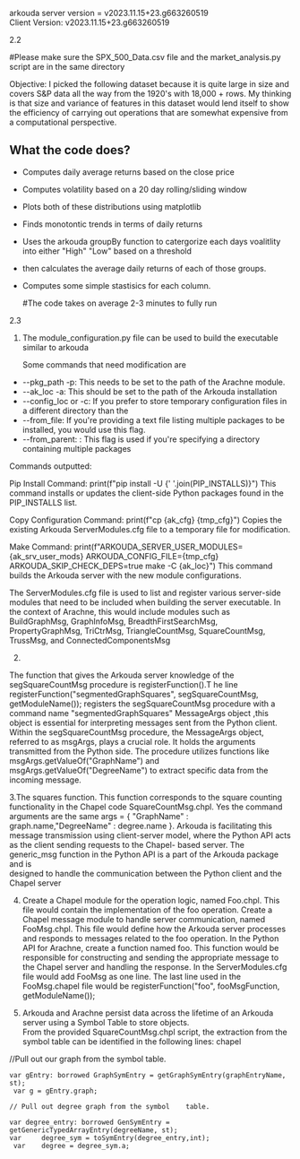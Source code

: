 
arkouda server version = v2023.11.15+23.g663260519  
Client Version: v2023.11.15+23.g663260519

2.2

#Please make sure the SPX_500_Data.csv file and the market_analysis.py script are in the same directory

Objective: I picked the following dataset because it is quite large in size and covers S&P data all the way from the 1920's with 18,000 + rows.
My thinking is that size and variance of features in this dataset would lend itself to show the efficiency of carrying out operations that are somewhat
expensive from a computational perspective.

## What the code does?
- Computes daily average returns based on the close price
- Computes volatility based on a 20 day rolling/sliding window
- Plots both of these distributions using matplotlib
- Finds monotontic trends in terms of daily returns
- Uses the arkouda groupBy function to catergorize each days voalitlity into either "High" "Low" based on a threshold
- then calculates the average daily returns of each of those groups.
- Computes some simple stastisics for each column.

  #The code takes on average 2-3 minutes to fully run


2.3
1. The module_configuration.py file can be used to build the executable similar to arkouda

    Some commands that need modification are 
* --pkg_path -p: This needs to be set to the path of the Arachne module.
* --ak_loc  -a: This should be set to the path of the Arkouda installation
*  --config_loc or -c: If you prefer to store temporary configuration files in a different directory than the 
* --from_file: If you're providing a text file listing multiple packages to be installed, you would use this flag.  
* --from_parent: : This flag is used if you're specifying a directory containing multiple packages

Commands outputted:

Pip Install Command:
print(f"pip install -U {' '.join(PIP_INSTALLS)}")
This command installs or updates the client-side Python packages found in the PIP_INSTALLS list.

Copy Configuration Command:
print(f"cp {ak_cfg} {tmp_cfg}")
Copies the existing Arkouda ServerModules.cfg file to a temporary file for modification.

Make Command:
print(f"ARKOUDA_SERVER_USER_MODULES={ak_srv_user_mods} ARKOUDA_CONFIG_FILE={tmp_cfg} ARKOUDA_SKIP_CHECK_DEPS=true make -C {ak_loc}")
This command builds the Arkouda server with the new module configurations. 



The ServerModules.cfg file  is used to list and register various server-side modules that need 
to be included when building the server executable. In the context of Arachne, this 
would include modules such as BuildGraphMsg, GraphInfoMsg, BreadthFirstSearchMsg, PropertyGraphMsg, 
TriCtrMsg, TriangleCountMsg, SquareCountMsg, TrussMsg, and ConnectedComponentsMsg


2.
The function that gives the Arkouda server knowledge of the segSquareCountMsg procedure is
registerFunction().T he line registerFunction("segmentedGraphSquares", segSquareCountMsg,
getModuleName()); registers the segSquareCountMsg procedure with a command name 	"segmentedGraphSquares"
MessageArgs object ,this object is essential for interpreting messages sent from the Python client.
Within the segSquareCountMsg procedure, the MessageArgs object, referred to as msgArgs, plays a
crucial role. It holds the arguments transmitted from the Python side. The procedure utilizes functions
like msgArgs.getValueOf("GraphName") and msgArgs.getValueOf("DegreeName") to extract specific data from the incoming message.

3.The squares function. This function corresponds to the square counting functionality in the Chapel code 
SquareCountMsg.chpl.  Yes the command arguments are the same args = { "GraphName" : graph.name,"DegreeName" : degree.name }. 
Arkouda is facilitating this message transmission 	using client-server model, where the Python API acts as the client 
sending requests to the Chapel-	based server. The generic_msg function in the Python API is a part of the Arkouda package and is 		
designed to handle the communication between the Python client and the Chapel server

4. Create a Chapel module for the operation logic, named Foo.chpl. 
This file would contain the implementation of the foo operation. 
Create a Chapel message module to handle server communication, 
named FooMsg.chpl. This file would define how the Arkouda server processes 
and responds to messages related to the foo operation. In the Python API for Arachne, create a function named foo. 
This function would be responsible for constructing and sending the appropriate message to the Chapel server and 
handling the response. In the ServerModules.cfg file would add FooMsg as one line. The last line used in the FooMsg.chapel 
file would be registerFunction("foo", fooMsgFunction, getModuleName());

5. Arkouda and Arachne persist data across the lifetime of an Arkouda server using a Symbol Table to store objects.  
	 From the provided SquareCountMsg.chpl script, the extraction from the symbol table can be 	identified in the following lines:
	chapel
	
  //Pull out our graph from the symbol table. 

	var gEntry: borrowed GraphSymEntry = getGraphSymEntry(graphEntryName, st);
	 var g = gEntry.graph; 

	// Pull out degree graph from the symbol 	table. 

	var degree_entry: borrowed GenSymEntry = getGenericTypedArrayEntry(degreeName, st); 
	var 	degree_sym = toSymEntry(degree_entry,int);
	 var 	degree = degree_sym.a;





  

